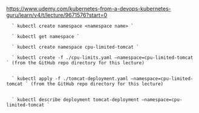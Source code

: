 https://www.udemy.com/kubernetes-from-a-devops-kubernetes-guru/learn/v4/t/lecture/9671576?start=0


      ` kubectl create namespace <namespace name> `

      ` kubectl get namespace `

      ` kubectl create namespace cpu-limited-tomcat `

      ` kubectl create -f ./cpu-limits.yaml —namespace=cpu-limited-tomcat ` (from the GitHub repo directory for this lecture)


      ` kubectl apply -f ./tomcat-deployment.yaml —namespace=cpu-limited-tomcat ` (from the GitHub repo directory for this lecture)


      ` kubectl describe deployment tomcat-deployment —namespace=cpu-limited-tomcat `

